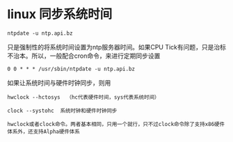 # linux 同步系统时间

```shell
ntpdate -u ntp.api.bz
```

只是强制性的将系统时间设置为ntp服务器时间。如果CPU Tick有问题，只是治标不治本。所以，一般配合cron命令，来进行定期同步设置
```
0 0 * * * /usr/sbin/ntpdate -u ntp.api.bz
```

如果让系统时间与硬件时钟同步，则用

```shell
hwclock --hctosys  （hc代表硬件时间，sys代表系统时间）

clock --systohc  系统时钟和硬件时钟同步
```

`hwclock或者clock命令。两者基本相同，只用一个就行，只不过clock命令除了支持x86硬件体系外，还支持Alpha硬件体系`

